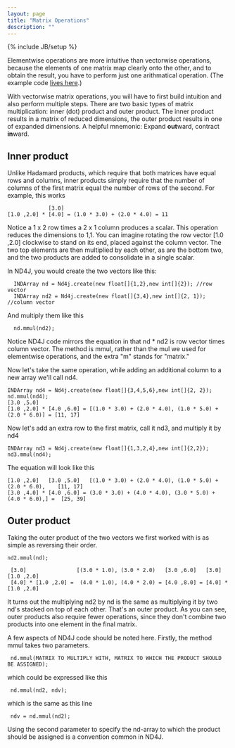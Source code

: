 ```yaml
---
layout: page
title: "Matrix Operations"
description: ""
---
```

{% include JB/setup %}

Elementwise operations are more intuitive than vectorwise operations, because the elements of one matrix map clearly onto the other, and to obtain the result, you have to perform just one arithmatical operation. (The example code [lives here](https://github.com/SkymindIO/nd4j/blob/master/nd4j-examples/src/main/java/org/nd4j/examples/MatrixOperationExample.java).)

With vectorwise matrix operations, you will have to first build intuition and also perform multiple steps. There are two basic types of matrix multiplication: inner (dot) product and outer product. The inner product results in a matrix of reduced dimensions, the outer product results in one of expanded dimensions. A helpful mnemonic: Expand **out**ward, contract **in**ward. 

## Inner product

Unlike Hadamard products, which require that both matrices have equal rows and columns, inner products simply require that the number of columns of the first matrix equal the number of rows of the second. For example, this works

                 [3.0]
    [1.0 ,2.0] * [4.0] = (1.0 * 3.0) + (2.0 * 4.0) = 11
  
Notice a 1 x 2 row times a 2 x 1 column produces a scalar. This operation reduces the dimensions to 1,1. You can imagine rotating the row vector [1.0 ,2.0] clockwise to stand on its end, placed against the column vector. The two top elements are then multiplied by each other, as are the bottom two, and the two products are added to consolidate in a single scalar.

In ND4J, you would create the two vectors like this:

      INDArray nd = Nd4j.create(new float[]{1,2},new int[]{2}); //row vector
      INDArray nd2 = Nd4j.create(new float[]{3,4},new int[]{2, 1}); //column vector
      
And multiply them like this

      nd.mmul(nd2);

Notice ND4J code mirrors the equation in that nd * nd2 is row vector times column vector. The method is mmul, rather than the mul we used for elementwise operations, and the extra "m" stands for "matrix." 

Now let's take the same operation, while adding an additional column to a new array we'll call nd4.

    INDArray nd4 = Nd4j.create(new float[]{3,4,5,6},new int[]{2, 2}); 
    nd.mmul(nd4);                                                                                                                                                                                                                                                   
    [3.0 ,5.0]
    [1.0 ,2.0] * [4.0 ,6.0] = [(1.0 * 3.0) + (2.0 * 4.0), (1.0 * 5.0) + (2.0 * 6.0)] = [11, 17]

Now let's add an extra row to the first matrix, call it nd3, and multiply it by nd4

    INDArray nd3 = Nd4j.create(new float[]{1,3,2,4},new int[]{2,2});
    nd3.mmul(nd4); 
    
The equation will look like this

    [1.0 ,2.0]   [3.0 ,5.0]   [(1.0 * 3.0) + (2.0 * 4.0), (1.0 * 5.0) + (2.0 * 6.0),    [11, 17]
    [3.0 ,4.0] * [4.0 ,6.0] = (3.0 * 3.0) + (4.0 * 4.0), (3.0 * 5.0) + (4.0 * 6.0),] =  [25, 39]

## Outer product

Taking the outer product of the two vectors we first worked with is as simple as reversing their order.

    nd2.mmul(nd);

     [3.0]                [(3.0 * 1.0), (3.0 * 2.0)   [3.0 ,6.0]   [3.0]   [1.0 ,2.0] 
     [4.0] * [1.0 ,2.0] =  (4.0 * 1.0), (4.0 * 2.0) = [4.0 ,8.0] = [4.0] * [1.0 ,2.0] 
     
It turns out the multiplying nd2 by nd is the same as multiplying it by two nd's stacked on top of each other. That's an outer product. As you can see, outer products also require fewer operations, since they don't combine two products into one element in the final matrix. 

A few aspects of ND4J code should be noted here. Firstly, the method mmul takes two parameters.

     nd.mmul(MATRIX TO MULTIPLY WITH, MATRIX TO WHICH THE PRODUCT SHOULD BE ASSIGNED);

which could be expressed like this

     nd.mmul(nd2, ndv);

which is the same as this line

     ndv = nd.mmul(nd2);

Using the second parameter to specify the nd-array to which the product should be assigned is a convention common in ND4J. 
